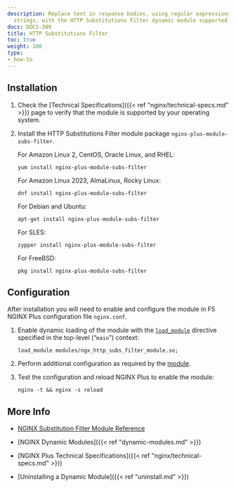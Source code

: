 ```yaml
---
description: Replace text in response bodies, using regular expressions and fixed
  strings, with the HTTP Substitutions Filter dynamic module supported by NGINX, Inc.
docs: DOCS-389
title: HTTP Substitutions Filter
toc: true
weight: 100
type:
- how-to
---
```


## Installation

1. Check the [Technical Specifications]({{< ref "nginx/technical-specs.md" >}}) page to verify that the module is supported by your operating system.

2. Install the HTTP Substitutions Filter module package `nginx-plus-module-subs-filter`.

   For Amazon Linux 2, CentOS, Oracle Linux, and RHEL:

   ```shell
   yum install nginx-plus-module-subs-filter
   ```

   For Amazon Linux 2023, AlmaLinux, Rocky Linux:

   ```shell
   dnf install nginx-plus-module-subs-filter
   ```

   For Debian and Ubuntu:

   ```shell
   apt-get install nginx-plus-module-subs-filter
   ```

   For SLES:

   ```shell
   zypper install nginx-plus-module-subs-filter
   ```

   For FreeBSD:

   ```shell
   pkg install nginx-plus-module-subs-filter
   ```

## Configuration

After installation you will need to enable and configure the module in F5 NGINX Plus configuration file `nginx.conf`.

1. Enable dynamic loading of the module with the [`load_module`](https://nginx.org/en/docs/ngx_core_module.html#load_module) directive specified in the top-level (“`main`”) context:

   ```nginx
   load_module modules/ngx_http_subs_filter_module.so;
   ```

2. Perform additional configuration as required by the [module](https://github.com/yaoweibin/ngx_http_substitutions_filter_module).

3. Test the configuration and reload NGINX Plus to enable the module:

   ```shell
   nginx -t && nginx -s reload
   ```

## More Info

- [NGINX Substitution Filter Module Reference](https://github.com/yaoweibin/ngx_http_substitutions_filter_module)

- [NGINX Dynamic Modules]({{< ref "dynamic-modules.md" >}})

- [NGINX Plus Technical Specifications]({{< ref "nginx/technical-specs.md" >}})

- [Uninstalling a Dynamic Module]({{< ref "uninstall.md" >}})
